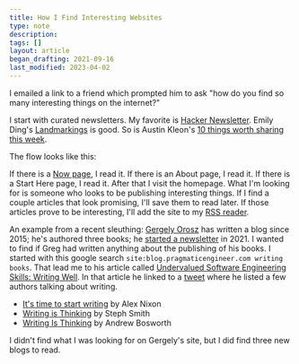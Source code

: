 ```yaml
---
title: How I Find Interesting Websites
type: note
description:
tags: []
layout: article
began_drafting: 2021-09-16
last_modified: 2023-04-02
---
```


I emailed a link to a friend which prompted him to ask "how do you find so many interesting things on the internet?"

I start with curated newsletters. My favorite is [Hacker Newsletter](https://hackernewsletter.com/). Emily Ding's [Landmarkings](https://movableworlds.co/s/landmarkings/archive) is good. So is Austin Kleon's [10 things worth sharing this week](https://austinkleon.substack.com/archive).

The flow looks like this:

If there is a [Now page](https://nownownow.com/about), I read it. If there is an About page, I read it. If there is a Start Here page, I read it. After that I visit the homepage. What I'm looking for is someone who looks to be publishing interesting things. If I find a couple articles that look promising, I'll save them to read later. If those articles prove to be interesting, I'll add the site to my [RSS reader](/web-feeds/).

An example from a recent sleuthing: [Gergely Orosz](https://blog.pragmaticengineer.com/) has written a blog since 2015; he's authored three books; he [started a newsletter](https://newsletter.pragmaticengineer.com/p/coming-soon) in 2021. I wanted to find if Greg had written anything about the publishing of his books. I started with this google search `site:blog.pragmaticengineer.com writing books`. That lead me to his article called [Undervalued Software Engineering Skills: Writing Well](https://blog.pragmaticengineer.com/on-writing-well/). In that article he linked to a [tweet](https://twitter.com/GergelyOrosz/status/1353661833236926470) where he listed a few authors talking about writing.

- [It's time to start writing](https://alexnixon.github.io/2019/12/10/writing.html) by Alex Nixon
- [Writing is Thinking](https://blog.stephsmith.io/learning-to-write-with-confidence/) by Steph Smith
- [Writing Is Thinking](https://boz.com/articles/writing-thinking) by Andrew Bosworth

I didn't find what I was looking for on Gergely's site, but I did find three new blogs to read.
